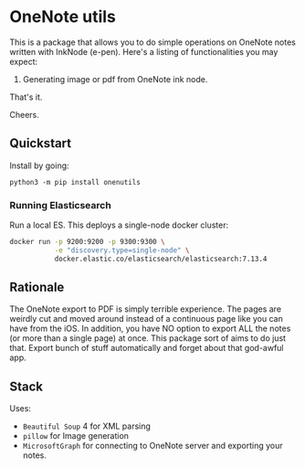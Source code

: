 # OneNote utils

This is a package that allows you to do simple operations on OneNote notes written with InkNode (e-pen).
Here's a listing of functionalities you may expect:

1. Generating image or pdf from OneNote ink node.

That's it.

Cheers.

## Quickstart

Install by going:

```
python3 -m pip install onenutils
```

### Running Elasticsearch

Run a local ES. This deploys a single-node docker cluster:

```bash
docker run -p 9200:9200 -p 9300:9300 \
           -e "discovery.type=single-node" \
           docker.elastic.co/elasticsearch/elasticsearch:7.13.4
```

## Rationale

The OneNote export to PDF is simply terrible experience. The pages are weirdly cut and moved around instead of a continuous page like you can have from the iOS. In addition, you have NO option to export ALL the notes (or more than a single page) at once.
This package sort of aims to do just that. Export bunch of stuff automatically and forget about that god-awful app.

## Stack

Uses:

- `Beautiful Soup` 4 for XML parsing
- `pillow` for Image generation
- `MicrosoftGraph` for connecting to OneNote server and exporting your notes.
